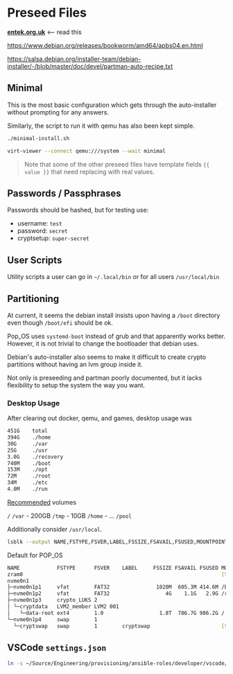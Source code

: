 # Preseed Files

[**entek.org.uk**](https://blog.entek.org.uk/notes/2023/08/22/automated-debian-install.html) <-- read this

https://www.debian.org/releases/bookworm/amd64/apbs04.en.html

https://salsa.debian.org/installer-team/debian-installer/-/blob/master/doc/devel/partman-auto-recipe.txt

## Minimal

This is the most basic configuration which gets through the auto-installer without prompting for any answers.

Similarly, the script to run it with qemu has also been kept simple.

```bash
./minimal-install.sh
```

```bash
virt-viewer --connect qemu:///system --wait minimal
```

> Note that some of the other preseed files have template fields `{{ value }}` that need replacing with real values.

## Passwords / Passphrases

Passwords should be hashed, but for testing use:

- username: `test`
- password: `secret`
- cryptsetup: `super-secret`

## User Scripts

Utility scripts a user can go in `~/.local/bin` or for all users `/usr/local/bin`

## Partitioning

At current, it seems the debian install insists upon having a `/boot` directory even though `/boot/efi` should be ok.

Pop_OS uses `systemd-boot` instead of grub and that apparently works better. However, it is not trivial to change the bootloader that debian uses.

Debian's auto-installer also seems to make it difficult to create crypto partitions without having an lvm group inside it.

Not only is preseeding and partman poorly documented, but it lacks flexibility to setup the system the way you want.

### Desktop Usage

After clearing out docker, qemu, and games, desktop usage was

```bash
451G    total
394G    ./home
30G     ./var
25G     ./usr
3.0G    ./recovery
740M    ./boot
153M    ./opt
72M     ./root
34M     ./etc
4.0M    ./run
```

[Recommended](https://www.debian.org/releases/stable/i386/apcs03.en.html) volumes

`/`
`/var` - 200GB
`/tmp` - 10GB
`/home` - ...
`/pool`

Additionally consider `/usr/local`.

```bash
lsblk --output NAME,FSTYPE,FSVER,LABEL,FSSIZE,FSAVAIL,FSUSED,MOUNTPOINTS
```

Default for POP_OS

```bash
NAME            FSTYPE      FSVER    LABEL     FSSIZE FSAVAIL FSUSED MOUNTPOINTS
zram0                                                                [SWAP]
nvme0n1
├─nvme0n1p1     vfat        FAT32               1020M  605.3M 414.6M /boot/efi
├─nvme0n1p2     vfat        FAT32                  4G    1.1G   2.9G /recovery
├─nvme0n1p3     crypto_LUKS 2
│ └─cryptdata   LVM2_member LVM2 001
│   └─data-root ext4        1.0                  1.8T  786.7G 986.2G /
└─nvme0n1p4     swap        1
  └─cryptswap   swap        1        cryptswap                       [SWAP]
```

## VSCode `settings.json`

```bash
ln -s ~/Source/Engineering/provisioning/ansible-roles/developer/vscode/files/settings.json settings.json
```
